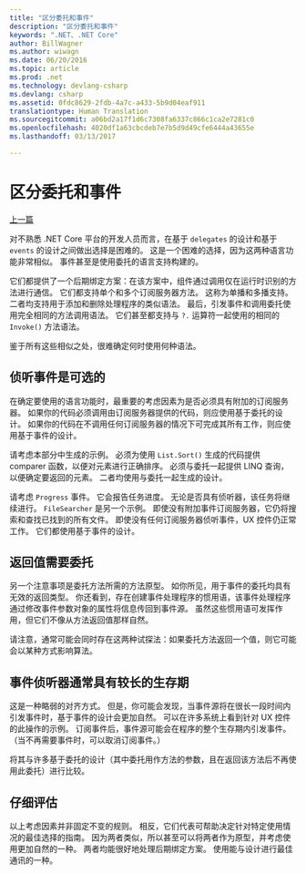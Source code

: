 ```yaml
---
title: "区分委托和事件"
description: "区分委托和事件"
keywords: ".NET、.NET Core"
author: BillWagner
ms.author: wiwagn
ms.date: 06/20/2016
ms.topic: article
ms.prod: .net
ms.technology: devlang-csharp
ms.devlang: csharp
ms.assetid: 0fdc8629-2fdb-4a7c-a433-5b9d04eaf911
translationtype: Human Translation
ms.sourcegitcommit: a06bd2a17f1d6c7308fa6337c866c1ca2e7281c0
ms.openlocfilehash: 4020df1a63cbcdeb7e7b5d9d49cfe6444a43655e
ms.lasthandoff: 03/13/2017

---
```


# <a name="distinguising-delegates-and-events"></a>区分委托和事件

[上一篇](modern-events.md)

对不熟悉 .NET Core 平台的开发人员而言，在基于 `delegates` 的设计和基于 `events` 的设计之间做出选择是困难的。 这是一个困难的选择，因为这两种语言功能非常相似。 事件甚至是使用委托的语言支持构建的。 

它们都提供了一个后期绑定方案：在该方案中，组件通过调用仅在运行时识别的方法进行通信。 它们都支持单个和多个订阅服务器方法。 这称为单播和多播支持。 二者均支持用于添加和删除处理程序的类似语法。 最后，引发事件和调用委托使用完全相同的方法调用语法。 它们甚至都支持与 `?.` 运算符一起使用的相同的 `Invoke()` 方法语法。

鉴于所有这些相似之处，很难确定何时使用何种语法。

## <a name="listening-to-events-is-optional"></a>侦听事件是可选的

在确定要使用的语言功能时，最重要的考虑因素为是否必须具有附加的订阅服务器。 如果你的代码必须调用由订阅服务器提供的代码，则应使用基于委托的设计。 如果你的代码在不调用任何订阅服务器的情况下可完成其所有工作，则应使用基于事件的设计。 

请考虑本部分中生成的示例。 必须为使用 `List.Sort()` 生成的代码提供 comparer 函数，以便对元素进行正确排序。 必须与委托一起提供 LINQ 查询，以便确定要返回的元素。 二者均使用与委托一起生成的设计。

请考虑 `Progress` 事件。 它会报告任务进度。
无论是否具有侦听器，该任务将继续进行。
`FileSearcher` 是另一个示例。 即使没有附加事件订阅服务器，它仍将搜索和查找已找到的所有文件。
即使没有任何订阅服务器侦听事件，UX 控件仍正常工作。 它们都使用基于事件的设计。

## <a name="return-values-require-delegates"></a>返回值需要委托

另一个注意事项是委托方法所需的方法原型。 如你所见，用于事件的委托均具有无效的返回类型。 你还看到，存在创建事件处理程序的惯用语，该事件处理程序通过修改事件参数对象的属性将信息传回到事件源。 虽然这些惯用语可发挥作用，但它们不像从方法返回值那样自然。

请注意，通常可能会同时存在这两种试探法：如果委托方法返回一个值，则它可能会以某种方式影响算法。

## <a name="event-listeners-often-have-longer-lifetimes"></a>事件侦听器通常具有较长的生存期 

这是一种略弱的对齐方式。 但是，你可能会发现，当事件源将在很长一段时间内引发事件时，基于事件的设计会更加自然。 可以在许多系统上看到针对 UX 控件的此操作的示例。 订阅事件后，事件源可能会在程序的整个生存期内引发事件。
（当不再需要事件时，可以取消订阅事件。）

将其与许多基于委托的设计（其中委托用作方法的参数，且在返回该方法后不再使用此委托）进行比较。

## <a name="evaluate-carefully"></a>仔细评估

以上考虑因素并非固定不变的规则。 相反，它们代表可帮助决定针对特定使用情况的最佳选择的指南。 因为两者类似，所以甚至可以将两者作为原型，并考虑使用更加自然的一种。 两者均能很好地处理后期绑定方案。 使用能与设计进行最佳通讯的一种。

